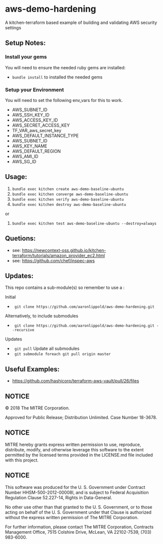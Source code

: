 # aws-demo-hardening  

A kitchen-terraform based example of building and validating AWS security settings

## Setup Notes:  

### Install your gems  

You will need to ensure the needed ruby gems are installed:

- `bundle install` to installed the needed gems

### Setup your Environment  

You will need to set the following env_vars for this to work.

- AWS_SUBNET_ID
- AWS_SSH_KEY_ID
- AWS_ACCESS_KEY_ID
- AWS_SECRET_ACCESS_KEY
- TF_VAR_aws_secret_key
- AWS_DEFAULT_INSTANCE_TYPE
- AWS_SUBNET_ID
- AWS_KEY_NAME
- AWS_DEFAULT_REGION
- AWS_AMI_ID
- AWS_SG_ID

## Usage:

1. `bundle exec kitchen create aws-demo-baseline-ubuntu`
2. `bundle exec kitchen converge aws-demo-baseline-ubuntu`
3. `bundle exec kitchen verify aws-demo-baseline-ubuntu`
4. `bundle exec kitchen destroy aws-demo-baseline-ubuntu`

or

1. `bundle exec kitchen test aws-demo-baseline-ubuntu --destroy=always`

## Quetions:

- see: https://newcontext-oss.github.io/kitchen-terraform/tutorials/amazon_provider_ec2.html
- see: https://github.com/chef/inspec-aws

## Updates:

This repo contains a sub-module(s) so remember to use a :

Initial
- ` git clone https://github.com/aaronlippold/aws-demo-hardening.git`

Alternatively,  to include submodules
- ` git clone https://github.com/aaronlippold/aws-demo-hardening.git --recursive`

Updates
- ` git pull`
Update all submodules
- ` git submodule foreach git pull origin master`

## Useful Examples:

- https://github.com/hashicorp/terraform-aws-vault/pull/26/files

## NOTICE 

© 2018 The MITRE Corporation.

Approved for Public Release; Distribution Unlimited. Case Number 18-3678.  

## NOTICE
MITRE hereby grants express written permission to use, reproduce, distribute, modify, and otherwise leverage this software to the extent permitted by the licensed terms provided in the LICENSE.md file included with this project.

## NOTICE

This software was produced for the U. S. Government under Contract Number HHSM-500-2012-00008I, and is subject to Federal Acquisition Regulation Clause 52.227-14, Rights in Data-General.  

No other use other than that granted to the U. S. Government, or to those acting on behalf of the U. S. Government under that Clause is authorized without the express written permission of The MITRE Corporation. 

For further information, please contact The MITRE Corporation, Contracts Management Office, 7515 Colshire Drive, McLean, VA  22102-7539, (703) 983-6000. 

